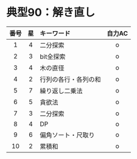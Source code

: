 # 典型90：解き直し

|番号|星|キーワード|自力AC|
|:--:|:--:|:--|:--:|
|1|4|二分探索|o|
|2|3|bit全探索|o|
|3|4|木の直径|o|
|4|2|行列の各行・各列の和|o|
|5|7|繰り返し二乗法|o|
|6|5|貪欲法|o|
|7|3|二分探索|o|
|8|4|DP|o|
|9|6|偏角ソート・尺取り|o|
|10|2|累積和|o|
